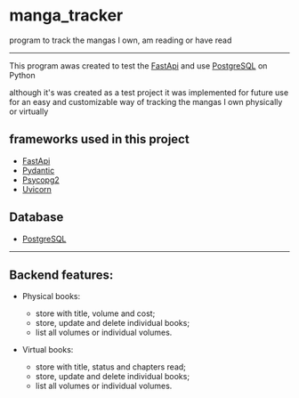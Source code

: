 # manga_tracker
program to track the mangas I own, am reading or have read

 ---
 
 This program awas created to test the [FastApi](https://fastapi.tiangolo.com/) and use [PostgreSQL](https://www.postgresql.org/) on Python
 
 although it's was created as a test project it was implemented for future use for an easy and customizable way of tracking the mangas I own physically or virtually

## frameworks used in this project

* [FastApi](https://fastapi.tiangolo.com/)
* [Pydantic](https://pydantic-docs.helpmanual.io/)
* [Psycopg2](https://pypi.org/project/psycopg2/)
* [Uvicorn](https://www.uvicorn.org/)

## Database

* [PostgreSQL](https://www.postgresql.org/)

---

## Backend features:
* Physical books:
  * store with title, volume and cost;
  * store, update and delete individual books;
  * list all volumes or individual volumes.
 
* Virtual books:
  * store with title, status and chapters read;
  * store, update and delete individual books;
  * list all volumes or individual volumes.
